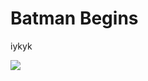 # Batman Begins

iykyk

<a href="https://lh3.googleusercontent.com/qqrFukkfnpz-gUBtWGKEZ-e09nZHV2Yszhqo8o7-6zX9p3OfCLRBsiIh2IptMEwGivudxuHStyzJALZiC0cs3mqLmznJnJpB1EBd9LsQ54ZqDzs8evnKsw4socHygcZ0qNVBNSWmHiw=w2400?source=screenshot.guru"> <img src="https://lh3.googleusercontent.com/qqrFukkfnpz-gUBtWGKEZ-e09nZHV2Yszhqo8o7-6zX9p3OfCLRBsiIh2IptMEwGivudxuHStyzJALZiC0cs3mqLmznJnJpB1EBd9LsQ54ZqDzs8evnKsw4socHygcZ0qNVBNSWmHiw=w467-h315-p-k" style="max-width: 100%; height: auto;"/> </a>

<script async src="https://platform.twitter.com/widgets.js" charset="utf-8"></script>